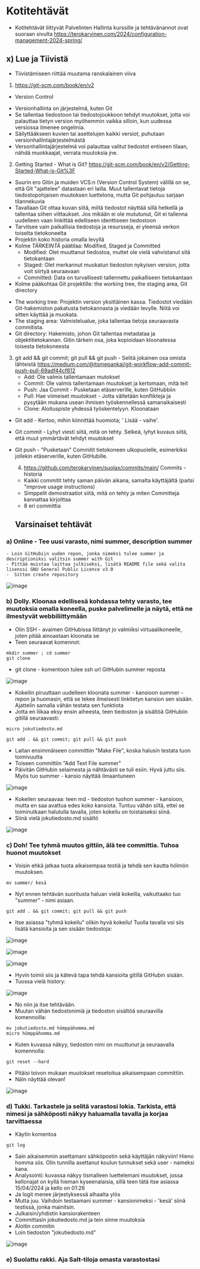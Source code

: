 # Kotitehtävät

- Kotitehtävät liittyvät Palvelinten Hallinta kurssille ja tehtävänannot ovat suoraan sivulta https://terokarvinen.com/2024/configuration-management-2024-spring/

## x) Lue ja Tiivistä

- Tiivistämiseen riittää muutama ranskalainen viiva

1) https://git-scm.com/book/en/v2
* Version Control
- Versionhallinta on järjestelmä, kuten Git
- Se tallentaa tiedostoon tai tiedostojoukkoon tehdyt muutokset, jotta voi palauttaa tietyn version myöhemmin vaikka silloin, kun uudessa versiossa ilmenee ongelmia.
- Säilyttääkseen kuvien tai asettelujen kaikki versiot, puhutaan versionhallintajärjestelmästä
- Versonhallintajärjestelmä voi palauttaa valitut tiedostot entiseen tilaan, nähdä muokkaajat, verrata muutoksia jne.

2) Getting Started - What is Git? https://git-scm.com/book/en/v2/Getting-Started-What-is-Git%3F
 - Suurin ero Gitin ja muiden VCS:n (Version Control System) välillä on se, että Git "ajattelee" datastaan eri lailla. Muut tallentavat tietoja tiedostopohjaisen muutoksen luettelona, mutta Git pohjautuu sarjaan tilannekuvia
 - Tavallaan Git ottaa kuvan siitä, miltä tiedostot näyttää sillä hetkellä ja tallentaa siihen viittaukset. Jos mikään ei ole mututunut, Git ei tallenna uudelleen vaan linkittää edelliseen identtiseen tiedostoon
 - Tarvitsee vain paikallisia tiedostoja ja resursseja, ei yleensä verkon toiselta tietokoneelta
 - Projektin koko historia omalla levyllä
 - Kolme _TÄRKEINTÄ_ päätilaa: Modified, Staged ja Committed
   * Modified: Olet muuttanut tiedostoa, muttet ole vielä vahvistanut sitä tietokantaan
   * Staged: Olet merkannut muokatun tiedoston nykyisen version, jotta voit siirtyä seuraavaan
   * Committed: Data on turvallisesti tallennettu paikalliseen tietokantaan
 - Kolme pääkohtaa Git projektille: the working tree, the staging area, Git directory
* The working tree: Projektin version yksittäinen kassa. Tiedostot viedään Git-hakemiston pakatusta tietokannasta ja viedään levylle. Niitä voi sitten käyttää ja muokata.
* The staging area: Valmistelualue, joka tallentaa tietoja seuraavasta commitista.
* Git directory: Hakemisto,  johon Git tallentaa metadataa ja objektitietokannan. Gitin tärkein osa, joka kopioidaan kloonatessa toisesta tietokoneesta

3) git add &&  git commit; git pull && git push  - Selitä jokainen osa omista lähteistä https://medium.com/@itsmepankaj/git-workflow-add-commit-push-pull-69adf44cf812
   * Add: Ole valmis tallentamaan mutokset
   * Commit: Ole valmis tallentamaan muutokset ja kertomaan, mitä teit
   * Push: Jaa Commit - Pusketaan etäserverille, kuten GitHubbiin
   * Pull: Hae viimeiset muutokset - Jotta vältetään konflikteja ja pysytään mukana usean ihmisen työskennellessä samanaikaisesti
   * Clone: Aloituspiste yhdessä työskentelyyn. Kloonataan
- Git add - Kertoo, mihin kiinnittää huomiota; ' Lisää - vaihe'.
- Git commit - Lyhyt viesti siitä, mitä on tehty. Selkeä, lyhyt kuvaus siitä, että muut ymmärtävät tehdyt muutokset
- Git push - "Pusketaan" Commitit tietokoneen ulkopuolelle, esimerkiksi jollekin etäserverille, kuten GitHubille. 

  4) https://github.com/terokarvinen/suolax/commits/main/ Commits - historia
  - Kaikki commitit tehty saman päivän aikana, samalta käyttäjältä (paitsi "improve usage instructions)
  - Simppelit demostraatiot siitä, mitä on tehty ja miten Committeja kannattaa kirjoittaa
  - 8 eri committia
 
  ## Varsinaiset tehtävät
 ### a) Online - Tee uusi varasto, nimi summer, description summer
    - Loin GitHubiin uuden repon, jonka nimeksi tulee summer ja descriptioniksi valitsin summer with Git
    - Pittää muistaa laittaa julkiseksi, lisätä README file sekä valita lisenssi GNU General Public Licence v3.0
    -  Sitten create repository

![image](https://github.com/NicoSaario/palvelinten-hallinta/assets/156778628/93875e1a-a08b-4c2b-8ab3-bb82be117805)

### b) Dolly. Kloonaa edellisesä kohdassa tehty varasto, tee muutoksia omalla koneella, puske palvelimelle ja näytä, että ne ilmestyvät webbiliittymään
- Olin SSH - avaimen GitHubissa liittänyt jo valmiiksi virtuaalikoneelle, joten pitää ainoastaan kloonata se
- Teen seuraavat komennot:

```
mkdir summer ; cd summer
git clone
```
- git clone - komentoon tulee ssh url GitHubin summer reposta

![image](https://github.com/NicoSaario/palvelinten-hallinta/assets/156778628/6bc32930-72f1-489d-907f-1e19c25e44a8)

- Kokeilin piruuttaan uudelleen kloonata summer - kansioon summer - repon ja huomasin, että se tekee ilmeisesti linkitetyn kansion sen sisään. Ajattelin samalla vähän testata sen funktiota
- Jotta en liikaa eksy ensin aiheesta, teen tiedoston ja sisältöä GitHubiin gitillä seuraavasti:

```
micro jokutiedosto.md
```

```
git add . && git commit; git pull && git push
```

- Laitan ensimmäiseen committiin "Make File", koska halusin testata tuon toimivuutta
- Toiseen committiin "Add Text File summer"
- Päivitän GitHubin selaimesta ja nähtävästi se tuli esiin. Hyvä juttu siis. Myös tuo summer - kansio näyttää ilmaantuneen

![image](https://github.com/NicoSaario/palvelinten-hallinta/assets/156778628/e9a235ce-8c6c-4192-a6a1-bd1ff832128b)

- Kokeilen seuraavaa: teen md - tiedoston tuohon summer - kansioon, mutta en saa avattua edes koko kansiota. Tuntuu vähän siltä, ettei se toiminutkaan halutulla tavalla, joten kokeilu on toistaiseksi siinä.
- Siinä vielä jokutiedosto.md sisältö

![image](https://github.com/NicoSaario/palvelinten-hallinta/assets/156778628/bb8b8561-dbd6-4ffe-abb2-4d2c19ee09fa)


### c) Doh! Tee tyhmä muutos gittiin, älä tee committia. Tuhoa huonot muutokset

- Voisin ehkä jatkaa tuota aikaisempaa testiä ja tehdä sen kautta hölmön muutoksen.

```
mv summer/ kesä
```

- Nyt ennen tehtävän suoritusta haluan vielä kokeilla, vaikuttaako tuo "summer" - nimi asiaan.

```
git add . && git commit; git pull && git push
```

- Itse asiassa "tyhmä kokeilu" olikin hyvä kokeilu! Tuolla tavalla voi siis lisätä kansioita ja sen sisään tiedostoja:

![image](https://github.com/NicoSaario/palvelinten-hallinta/assets/156778628/cec83243-fc67-4260-b2b9-ef6573af5ce9)

![image](https://github.com/NicoSaario/palvelinten-hallinta/assets/156778628/86de082e-c079-459b-b44b-dce36f3ce946)

![image](https://github.com/NicoSaario/palvelinten-hallinta/assets/156778628/469810a6-e252-46c9-8463-5f1896b10b5b)


- Hyvin toimii siis ja kätevä tapa tehdä kansioita gitillä GitHubin sisään.
- Tuossa vielä history:

![image](https://github.com/NicoSaario/palvelinten-hallinta/assets/156778628/3667bfa0-ae2f-429a-b4ba-2d448adbf108)

- No niin ja itse tehtävään.
- Muutan vähän tiedostonimiä ja tiedoston sisältöä seuraavilla komennoilla:

```
mv jokutiedosto.md hömppähomma.md
micro hömppähomma.md
```
- Kuten kuvassa näkyy, tiedoston nimi on muuttunut ja seuraavalla komennolla:

```
git reset --hard
```

- Pitäisi toivon mukaan muutokset resetoitua aikaisempaan committiin.
- Näin näyttää olevan!

![image](https://github.com/NicoSaario/palvelinten-hallinta/assets/156778628/ca04c313-6a2b-4e05-9c5f-945690b5b3b4)


### d) Tukki. Tarkastele ja selitä varastosi lokia. Tarkista, että nimesi ja sähköposti näkyy haluamalla tavalla ja korjaa tarvittaessa

- Käytin komentoa

```
git log
```

- Sain aikaisemmin asettamani sähköpostin sekä käyttäjän näkyviin! Hieno homma siis. Olin tunnilla asettanut koulun tunnukset sekä user - nameksi kana.
- Analysointi: kuvassa näkyy tismalleen luettelemani muutokset, jossa kellonajat on kyllä hieman kyseenalaisia, sillä teen tätä itse asiassa 15/04/2024 ja kello on 01:26
- Ja logit menee järjestyksessä alhaalta ylös
- Mutta juu. Vaihdoin testaamani summer - kansionimeksi - 'kesä' siinä testissä, jonka mainitsin.
- Julkaisin/yhdistin kansiorakenteen
- Committasin jokutiedosto.md ja tein sinne muutoksia
- Aloitin commitin
- Loin tiedoston "jokutiedosto.md"

![image](https://github.com/NicoSaario/palvelinten-hallinta/assets/156778628/30c56994-d051-40d6-b419-4f06ff47de54)

### e) Suolattu rakki. Aja Salt-tiloja omasta varastostasi





